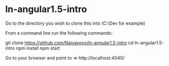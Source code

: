 # ln-angular1.5-intro

Go to the directory you wish to clone this into (C:\Dev for example)

From a command line run the following commands:

git clone https://github.com/Naivayoyo/ln-angular1.5-intro
cd ln-angular1.5-intro
npm install
npm start

Go to your browser and point to => http://localhost:4040/
